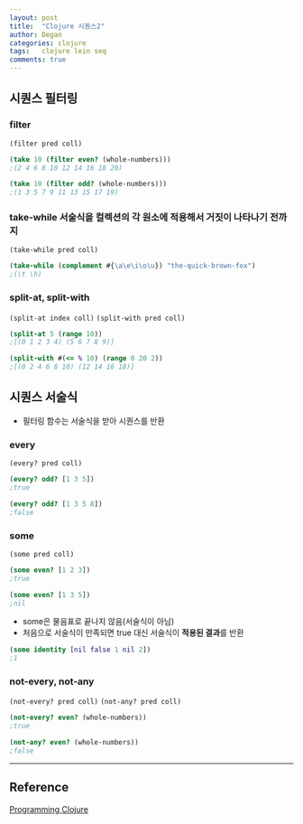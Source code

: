 ```yaml
---
layout: post
title:  "Clojure 시퀀스2"
author: Degan
categories: clojure
tags:   clojure lein seq	
comments: true
---
```


## 시퀀스 필터링

### filter
`(filter pred coll)`

```clojure
(take 10 (filter even? (whole-numbers)))
;(2 4 6 8 10 12 14 16 18 20)

(take 10 (filter odd? (whole-numbers)))
;(1 3 5 7 9 11 13 15 17 19)
```

### take-while 서술식을 컬렉션의 각 원소에 적용해서 거짓이 나타나기 전까지
`(take-while pred coll)`

```clojure
(take-while (complement #{\a\e\i\o\u}) "the-quick-brown-fox")
;(\t \h)
```

### split-at, split-with
`(split-at index coll)`
`(split-with pred coll)`

```clojure
(split-at 5 (range 10))
;[(0 1 2 3 4) (5 6 7 8 9)]

(split-with #(<= % 10) (range 0 20 2))
;[(0 2 4 6 8 10) (12 14 16 18)]
```

## 시퀀스 서술식
- 필터링 함수는 서술식을 받아 시퀀스를 반환

### every
`(every? pred coll)`

```clojure
(every? odd? [1 3 5])
;true

(every? odd? [1 3 5 8])
;false
```

### some
`(some pred coll)`

```clojure
(some even? [1 2 3])
;true

(some even? [1 3 5])
;nil
```

- some은 물음표로 끝나지 않음(서술식이 아님)
- 처음으로 서술식이 만족되면 true 대신 서술식이 **적용된 결과**를 반환

```clojure
(some identity [nil false 1 nil 2])
;1
```

### not-every, not-any
`(not-every? pred coll)`
`(not-any? pred coll)`

```clojure
(not-every? even? (whole-numbers))
;true

(not-any? even? (whole-numbers))
;false
```
---

## Reference

[Programming Clojure](http://www.yes24.com/Product/goods/3907543)
